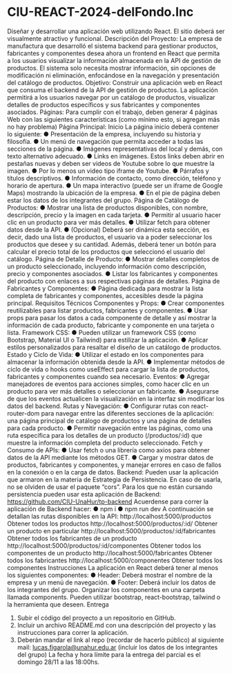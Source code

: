 # CIU-REACT-2024-delFondo.Inc


Diseñar y desarrollar una aplicación web utilizando React. El sitio deberá ser visualmente
atractivo y funcional.
Descripción del Proyecto: La empresa de manufactura que desarrolló el sistema backend
para gestionar productos, fabricantes y componentes desea ahora un frontend en React que
permita a los usuarios visualizar la información almacenada en la API de gestión de
productos. El sistema solo necesita mostrar información, sin opciones de modificación ni
eliminación, enfocándose en la navegación y presentación del catálogo de productos.
Objetivo: Construir una aplicación web en React que consuma el backend de la API de
gestión de productos. La aplicación permitirá a los usuarios navegar por un catálogo de
productos, visualizar detalles de productos específicos y sus fabricantes y componentes
asociados.
Páginas:
Para cumplir con el trabajo, deben generar 4 páginas Web con las siguientes características
(como mínimo esto, si agregan más no hay problema)
Página Principal: Inicio
La página inicio deberá contener lo siguiente:
● Presentación de la empresa, incluyendo su historia y filosofía.
● Un menú de navegación que permita acceder a todas las secciones de la página.
● Imágenes representativas del local y demás, con texto alternativo adecuado.
● Links en imágenes. Estos links deben abrir en pestañas nuevas y deben ser videos
de Youtube sobre lo que muestre la imagen.
● Por lo menos un video tipo iframe de Youtube.
● Párrafos y títulos descriptivos.
● Información de contacto, como dirección, teléfono y horario de apertura.
● Un mapa interactivo (puede ser un iframe de Google Maps) mostrando la ubicación
de la empresa.
● En el pie de página deben estar los datos de los integrantes del grupo.
Página de Catálogo de Productos:
● Mostrar una lista de productos disponibles, con nombre, descripción, precio y la
imagen en cada tarjeta.
● Permitir al usuario hacer clic en un producto para ver más detalles.
● Utilizar fetch para obtener datos desde la API.
● (Opcional) Deberá ser dinámica esta sección, es decir, dado una lista de productos,
el usuario va a poder seleccionar los productos que desee y su cantidad. Además,
deberá tener un botón para calcular el precio total de los productos que seleccionó el
usuario del catálogo.
Página de Detalle de Producto:
● Mostrar detalles completos de un producto seleccionado, incluyendo información
como descripción, precio y componentes asociados.
● Listar los fabricantes y componentes del producto con enlaces a sus respectivas
páginas de detalles.
Página de Fabricantes y Componentes:
● Página dedicada para mostrar la lista completa de fabricantes y componentes,
accesibles desde la página principal.
Requisitos Técnicos
Componentes y Props:
● Crear componentes reutilizables para listar productos, fabricantes y componentes.
● Usar props para pasar los datos a cada componente de detalle y así mostrar la
información de cada producto, fabricante y componente en una tarjeta o lista.
Framework CSS:
● Pueden utilizar un framework CSS (como Bootstrap, Material UI o Tailwind) para
estilizar la aplicación.
● Aplicar estilos personalizados para resaltar el diseño de un catálogo de productos.
Estado y Ciclo de Vida:
● Utilizar el estado en los componentes para almacenar la información obtenida desde
la API.
● Implementar métodos de ciclo de vida o hooks como useEffect para cargar la lista de
productos, fabricantes y componentes cuando sea necesario.
Eventos:
● Agregar manejadores de eventos para acciones simples, como hacer clic en un
producto para ver más detalles o seleccionar un fabricante.
● Asegurarse de que los eventos actualicen la visualización en la interfaz sin modificar
los datos del backend.
Rutas y Navegación:
● Configurar rutas con react-router-dom para navegar entre las diferentes secciones
de la aplicación: una página principal de catálogo de productos y una página de
detalles para cada producto.
● Permitir navegación entre las páginas, como una ruta específica para los detalles de
un producto (/productos/:id) que muestre la información completa del producto
seleccionado.
Fetch y Consumo de APIs:
● Usar fetch o una librería como axios para obtener datos de la API mediante los
métodos GET.
● Cargar y mostrar datos de productos, fabricantes y componentes, y manejar errores
en caso de fallos en la conexión o en la carga de datos.
Backend:
Pueden usar la aplicación que armaron en la materia de Estrategia de Persistencia. En caso
de usarla, no se olviden de usar el paquete “cors”.
Para los que no están cursando persistencia pueden usar esta aplicación de Backend:
https://github.com/CIU-UnaHur/tp-backend
Acuerdense para correr la aplicación de Backend hacer:
● npm i
● npm run dev
A continuación se detallan las rutas disponibles en la API:
http://localhost:5000/productos Obtener todos los productos
http://localhost:5000/productos/:id/ Obtener un producto en particular
http://localhost:5000/productos/:id/fabricantes Obtener todos los fabricantes de un
producto
http://localhost:5000/productos/:id/componentes Obtener todos los componentes de
un producto
http://localhost:5000/fabricantes Obtener todos los fabricantes
http://localhost:5000/componentes Obtener todos los componentes
Instrucciones
La aplicación en React deberá tener al menos los siguientes componentes:
● Header: Deberá mostrar el nombre de la empresa y un menú de navegación.
● Footer: Deberá incluir los datos de los integrantes del grupo.
Organizar los componentes en una carpeta llamada components.
Pueden utilizar bootstrap, react-bootstrap, tailwind o la herramienta que deseen.
Entrega
1. Subir el código del proyecto a un repositorio en GitHub.
2. Incluir un archivo README.md con una descripción del proyecto y las instrucciones
para correr la aplicación.
3. Deberán mandar el link al repo (recordar de hacerlo público) al siguiente mail:
lucas.figarola@unahur.edu.ar (incluir los datos de los integrantes del grupo)
La fecha y hora límite para la entrega del parcial es el domingo 28/11 a las 18:00hs.
